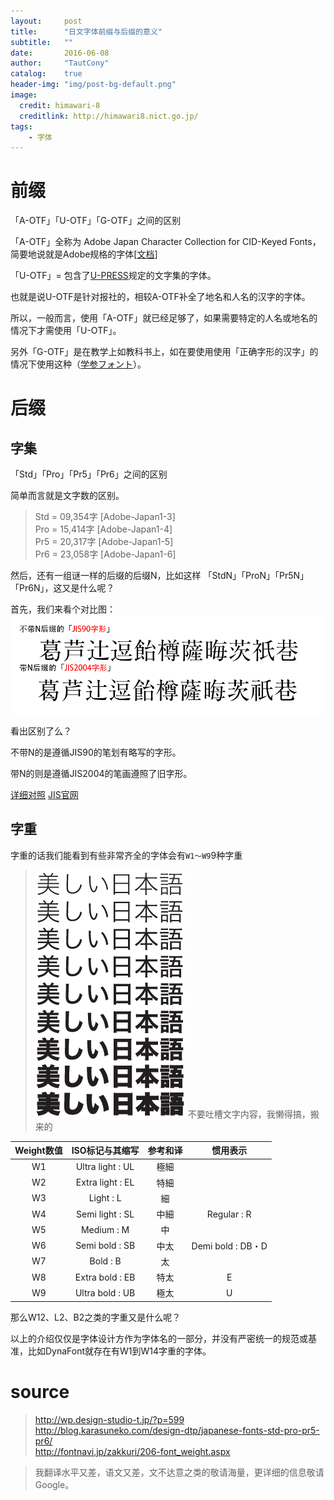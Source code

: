 ```yaml
---
layout:     post
title:      "日文字体前缀与后缀的意义"
subtitle:   ""
date:       2016-06-08
author:     "TautCony"
catalog:    true
header-img: "img/post-bg-default.png"
image:
  credit: himawari-8
  creditlink: http://himawari8.nict.go.jp/
tags:
    - 字体
---
```


# 前缀

「A-OTF」「U-OTF」「G-OTF」之间的区别

<!--more-->

「A-OTF」全称为 Adobe Japan Character Collection for CID-Keyed Fonts，简要地说就是Adobe规格的字体[[文档](https://partners.adobe.com/public/developer/en/font/5078.Adobe-Japan1-6.pdf)]

「U-OTF」= 包含了[U-PRESS](http://www.morisawa.co.jp/culture/dictionary/1950)规定的文字集的字体。

也就是说U-OTF是针对报社的，相较A-OTF补全了地名和人名的汉字的字体。

所以，一般而言，使用「A-OTF」就已经足够了，如果需要特定的人名或地名的情况下才需使用「U-OTF」。

另外「G-OTF」是在教学上如教科书上，如在要使用使用「正确字形的汉字」的情况下使用这种（[学参フォント](http://www.morisawa.co.jp/culture/dictionary/1906)）。


# 后缀

## 字集

「Std」「Pro」「Pr5」「Pr6」之间的区别

简单而言就是文字数的区别。

> Std = 09,354字 [Adobe-Japan1-3]  
> Pro = 15,414字 [Adobe-Japan1-4]  
> Pr5 = 20,317字 [Adobe-Japan1-5]  
> Pr6 = 23,058字 [Adobe-Japan1-6]  

然后，还有一组谜一样的后缀的后缀N，比如这样 「StdN」「ProN」「Pr5N」「Pr6N」，这又是什么呢？

首先，我们来看个对比图：
![后缀N](/img/in-post/Prefixes-and-suffixes-of-Fonts/FontsN.png)

看出区别了么？

不带N的是遵循JIS90的笔划有略写的字形。

带N的则是遵循JIS2004的笔画遵照了旧字形。

[详细对照](http://www.adobe.com/jp/support/winvista/pdfs/JIS2004_Comparison.pdf)
[JIS官网](http://www.jisc.go.jp/newstopics/2005/040220kanjicode.pdf)

## 字重

字重的话我们能看到有些非常齐全的字体会有`W1～W9`9种字重

> ![ヒラギノ角ゴ不同字重](/img/in-post/Prefixes-and-suffixes-of-Fonts/hiraKakugoW.png)
> 不要吐槽文字内容，我懒得搞，搬来的

|  **Weight数值** | **ISO标记与其缩写** | **参考和译** | **惯用表示** |
|  :------: | :------: | :------: | :------: |
|  W1 | Ultra light : UL | 極細 |  |
|  W2 | Extra light : EL | 特細 |  |
|  W3 | Light : L | 細 |  |
|  W4 | Semi light : SL | 中細 | Regular : R |
|  W5 | Medium : M | 中 |  |
|  W6 | Semi bold : SB | 中太 | Demi bold : DB・D |
|  W7 | Bold : B | 太 |  |
|  W8 | Extra bold : EB | 特太 | E |
|  W9 | Ultra bold : UB | 極太 | U |

那么W12、L2、B2之类的字重又是什么呢？

以上的介绍仅仅是字体设计方作为字体名的一部分，并没有严密统一的规范或基准，比如DynaFont就存在有W1到W14字重的字体。

# source

> http://wp.design-studio-t.jp/?p=599  
> http://blog.karasuneko.com/design-dtp/japanese-fonts-std-pro-pr5-pr6/  
> http://fontnavi.jp/zakkuri/206-font_weight.aspx  

> 我翻译水平又差，语文又差，文不达意之类的敬请海量，更详细的信息敬请Google。